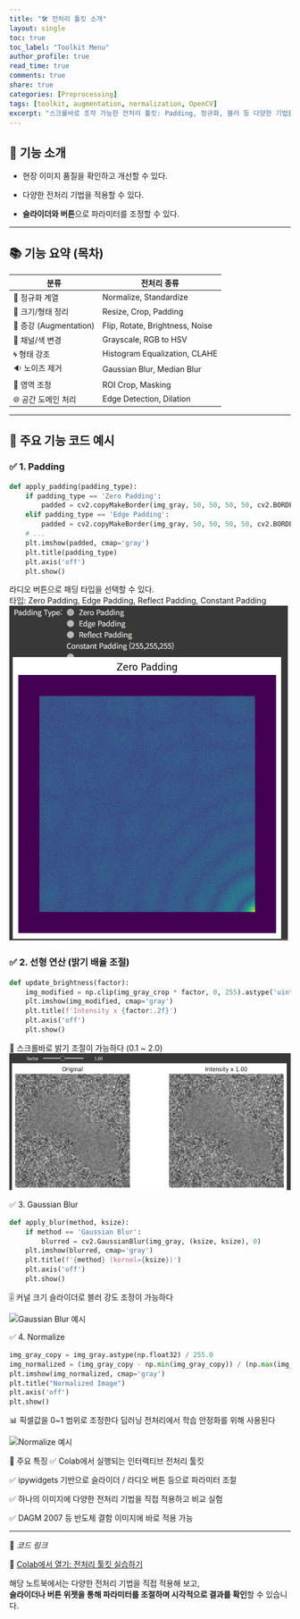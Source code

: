 ```yaml
---
title: "🛠️ 전처리 툴킷 소개"
layout: single
toc: true
toc_label: "Toolkit Menu"
author_profile: true
read_time: true
comments: true
share: true
categories: [Preprocessing]
tags: [toolkit, augmentation, normalization, OpenCV]
excerpt: "스크롤바로 조작 가능한 전처리 툴킷: Padding, 정규화, 블러 등 다양한 기법을 실습하며 이미지 품질을 향상시켜 보세요."
---
```


## 🧭 기능 소개

- 현장 이미지 품질을 확인하고 개선할 수 있다.

- 다양한 전처리 기법을 적용할 수 있다.

- **슬라이더와 버튼**으로 파라미터를 조정할 수 있다.

---

## 📚 기능 요약 (목차)

| 분류              | 전처리 종류                         |
|-------------------|--------------------------------------|
| 🎯 정규화 계열     | Normalize, Standardize               |
| 📏 크기/형태 정리 | Resize, Crop, Padding                |
| 🔁 증강 (Augmentation) | Flip, Rotate, Brightness, Noise     |
| 🌈 채널/색 변경     | Grayscale, RGB to HSV               |
| 🌀 형태 강조       | Histogram Equalization, CLAHE        |
| 🔉 노이즈 제거     | Gaussian Blur, Median Blur           |
| 🎯 영역 조정       | ROI Crop, Masking                    |
| 🌐 공간 도메인 처리| Edge Detection, Dilation             |

---

## 🎨 주요 기능 코드 예시

### ✅ 1. Padding

```python
def apply_padding(padding_type):
    if padding_type == 'Zero Padding':
        padded = cv2.copyMakeBorder(img_gray, 50, 50, 50, 50, cv2.BORDER_CONSTANT, value=[0, 0, 0])
    elif padding_type == 'Edge Padding':
        padded = cv2.copyMakeBorder(img_gray, 50, 50, 50, 50, cv2.BORDER_REPLICATE)
    # ...
    plt.imshow(padded, cmap='gray')
    plt.title(padding_type)
    plt.axis('off')
    plt.show()
```
라디오 버튼으로 패딩 타입을 선택할 수 있다.  
타입: Zero Padding, Edge Padding, Reflect Padding, Constant Padding
![Padding 예시](/assets/images/2025/preprocessing/preprocessing-padding.png)



### ✅ 2. 선형 연산 (밝기 배율 조절)

```python
def update_brightness(factor):
    img_modified = np.clip(img_gray_crop * factor, 0, 255).astype('uint8')
    plt.imshow(img_modified, cmap='gray')
    plt.title(f'Intensity x {factor:.2f}')
    plt.axis('off')
    plt.show()
```
🔘 스크롤바로 밝기 조절이 가능하다 (0.1 ~ 2.0)
![Brightness 조절 예시](/assets/images/2025/preprocessing/preprocessing-brightness.png)

✅ 3. Gaussian Blur

```python
def apply_blur(method, ksize):
    if method == 'Gaussian Blur':
        blurred = cv2.GaussianBlur(img_gray, (ksize, ksize), 0)
    plt.imshow(blurred, cmap='gray')
    plt.title(f'{method} (kernel={ksize})')
    plt.axis('off')
    plt.show()
```
🎚️ 커널 크기 슬라이더로 블러 강도 조정이 가능하다

![Gaussian Blur 예시](/assets/images/2025/preprocessing/preprocessing-blur.png)

✅ 4. Normalize

```python
img_gray_copy = img_gray.astype(np.float32) / 255.0
img_normalized = (img_gray_copy - np.min(img_gray_copy)) / (np.max(img_gray_copy) - np.min(img_gray_copy))
plt.imshow(img_normalized, cmap='gray')
plt.title("Normalized Image")
plt.axis('off')
plt.show()
```
📊 픽셀값을 0~1 범위로 조정한다 딥러닝 전처리에서 학습 안정화를 위해 사용된다

![Normalize 예시](/assets/images/2025/preprocessing/preprocessing-normalize.png)

🔧 주요 특징
✅ Colab에서 실행되는 인터랙티브 전처리 툴킷

✅ ipywidgets 기반으로 슬라이더 / 라디오 버튼 등으로 파라미터 조절

✅ 하나의 이미지에 다양한 전처리 기법을 직접 적용하고 비교 실험

✅ DAGM 2007 등 반도체 결함 이미지에 바로 적용 가능


---

📌 *코드 링크*

🔗 [Colab에서 열기: 전처리 툴킷 실습하기](https://colab.research.google.com/drive/1wopaJsdKlRnV8OD1bxb3jMNMCOMk5Sh-?usp=sharing)

해당 노트북에서는 다양한 전처리 기법을 직접 적용해 보고,  
**슬라이더나 버튼 위젯을 통해 파라미터를 조절하며 시각적으로 결과를 확인**할 수 있습니다.
